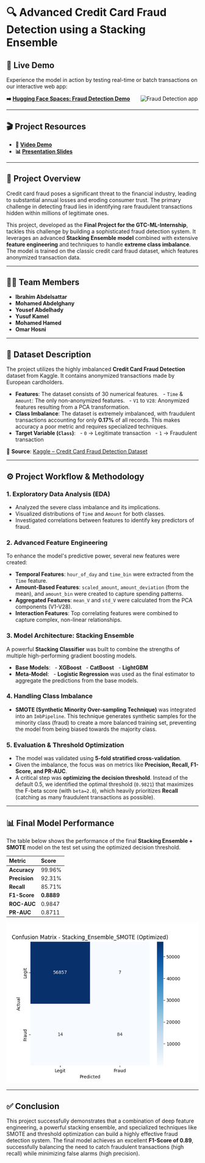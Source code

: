 # 🔍 Advanced Credit Card Fraud Detection using a Stacking Ensemble

## 🚀 Live Demo
Experience the model in action by testing real-time or batch transactions on our interactive web app:

**➡️ [Hugging Face Spaces: Fraud Detection Demo](https://huggingface.co/spaces/useifabdelhady/FraudDetection)**      
![Fraud Detection app](https://github.com/user-attachments/assets/0b07a4b1-7a94-44b1-9260-abe272220dc5)

---

## 🎬 Project Resources
- **🎥 [Video Demo](https://drive.google.com/drive/folders/1-76DC6y2r0un_4vDXndm3yz9METaMWIA?usp=sharing)**
- **📊 [Presentation Slides](https://docs.google.com/presentation/d/1fmEB556vaJQ6GKTrkl7TcnEhy_uoV8Ve/edit?usp=sharing&ouid=102753582394783777465&rtpof=true&sd=true)**

---

## 📌 Project Overview
Credit card fraud poses a significant threat to the financial industry, leading to substantial annual losses and eroding consumer trust. The primary challenge in detecting fraud lies in identifying rare fraudulent transactions hidden within millions of legitimate ones.

This project, developed as the **Final Project for the GTC-ML-Internship**, tackles this challenge by building a sophisticated fraud detection system. It leverages an advanced **Stacking Ensemble model** combined with extensive **feature engineering** and techniques to handle **extreme class imbalance**. The model is trained on the classic credit card fraud dataset, which features anonymized transaction data.

---

## 👨‍💻 Team Members
- **Ibrahim Abdelsattar**
- **Mohamed Abdelghany**
- **Yousef Abdelhady**
- **Yusuf Kamel**
- **Mohamed Hamed**
- **Omar Hosni**

---

## 📂 Dataset Description
The project utilizes the highly imbalanced **Credit Card Fraud Detection** dataset from Kaggle. It contains anonymized transactions made by European cardholders.

- **Features**: The dataset consists of 30 numerical features.
  - `Time` & `Amount`: The only non-anonymized features.
  - `V1` to `V28`: Anonymized features resulting from a PCA transformation.
- **Class Imbalance**: The dataset is extremely imbalanced, with fraudulent transactions accounting for only **0.17%** of all records. This makes accuracy a poor metric and requires specialized techniques.
- **Target Variable (`Class`)**:
  - `0` → Legitimate transaction
  - `1` → Fraudulent transaction

📌 **Source**: [Kaggle – Credit Card Fraud Detection Dataset](https://www.kaggle.com/datasets/mlg-ulb/creditcardfraud)

---

## ⚙️ Project Workflow & Methodology

### 1. Exploratory Data Analysis (EDA)
- Analyzed the severe class imbalance and its implications.
- Visualized distributions of `Time` and `Amount` for both classes.
- Investigated correlations between features to identify key predictors of fraud.

### 2. Advanced Feature Engineering
To enhance the model's predictive power, several new features were created:
- **Temporal Features**: `hour_of_day` and `time_bin` were extracted from the `Time` feature.
- **Amount-Based Features**: `scaled_amount`, `amount_deviation` (from the mean), and `amount_bin` were created to capture spending patterns.
- **Aggregated Features**: `mean_V` and `std_V` were calculated from the PCA components (V1-V28).
- **Interaction Features**: Top correlating features were combined to capture complex, non-linear relationships.

### 3. Model Architecture: Stacking Ensemble
A powerful **Stacking Classifier** was built to combine the strengths of multiple high-performing gradient boosting models.
- **Base Models**:
  - **XGBoost**
  - **CatBoost**
  - **LightGBM**
- **Meta-Model**:
  - **Logistic Regression** was used as the final estimator to aggregate the predictions from the base models.

### 4. Handling Class Imbalance
- **SMOTE (Synthetic Minority Over-sampling Technique)** was integrated into an `ImbPipeline`. This technique generates synthetic samples for the minority class (fraud) to create a more balanced training set, preventing the model from being biased towards the majority class.

### 5. Evaluation & Threshold Optimization
- The model was validated using **5-fold stratified cross-validation**.
- Given the imbalance, the focus was on metrics like **Precision, Recall, F1-Score, and PR-AUC**.
- A critical step was **optimizing the decision threshold**. Instead of the default 0.5, we identified the optimal threshold (`0.9821`) that maximizes the F-beta score (with `beta=2.0`), which heavily prioritizes **Recall** (catching as many fraudulent transactions as possible).

---

## 📊 Final Model Performance
The table below shows the performance of the final **Stacking Ensemble + SMOTE** model on the test set using the optimized decision threshold.

| Metric | Score |
| :--- | :--- |
| **Accuracy** | 99.96% |
| **Precision** | 92.31% |
| **Recall** | 85.71% |
| **F1-Score** | **0.8889** |
| **ROC-AUC** | 0.9847 |
| **PR-AUC** | 0.8711 |


![The Confusion Matrix](artifacts/confusion_matrix_stacking_ensemble_smote_(optimized).png)

---

## ✅ Conclusion
This project successfully demonstrates that a combination of deep feature engineering, a powerful stacking ensemble, and specialized techniques like SMOTE and threshold optimization can build a highly effective fraud detection system. The final model achieves an excellent **F1-Score of 0.89**, successfully balancing the need to catch fraudulent transactions (high recall) while minimizing false alarms (high precision).

